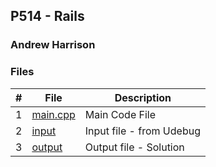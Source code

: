 ## P514 - Rails
### Andrew Harrison

### Files

|   #   | File                       | Description                                                |
| :---: | -------------------------- | ---------------------------------------------------------- |
|   1   | [main.cpp](./Main.cpp)     | Main Code File                                             |
|   2   | [input](./input.txt)       | Input file - from Udebug                                   |
|   3   | [output](./output.txt)     | Output file - Solution                                     |
